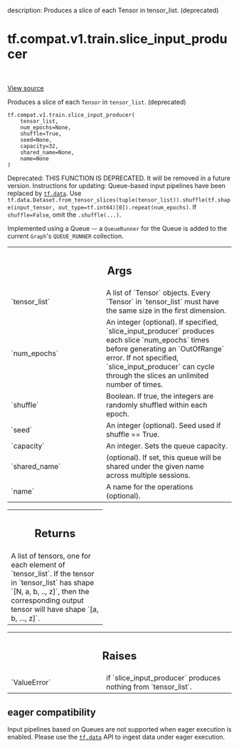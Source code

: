 description: Produces a slice of each Tensor in tensor_list. (deprecated)

<div itemscope itemtype="http://developers.google.com/ReferenceObject">
<meta itemprop="name" content="tf.compat.v1.train.slice_input_producer" />
<meta itemprop="path" content="Stable" />
</div>

# tf.compat.v1.train.slice_input_producer

<!-- Insert buttons and diff -->

<table class="tfo-notebook-buttons tfo-api nocontent" align="left">

</table>

<a target="_blank" class="external" href="/code/stable/tensorflow/python/training/input.py">View source</a>



Produces a slice of each `Tensor` in `tensor_list`. (deprecated)


<pre class="devsite-click-to-copy prettyprint lang-py tfo-signature-link">
<code>tf.compat.v1.train.slice_input_producer(
    tensor_list,
    num_epochs=None,
    shuffle=True,
    seed=None,
    capacity=32,
    shared_name=None,
    name=None
)
</code></pre>



<!-- Placeholder for "Used in" -->

Deprecated: THIS FUNCTION IS DEPRECATED. It will be removed in a future version.
Instructions for updating:
Queue-based input pipelines have been replaced by <a href="../../../../tf/data.md"><code>tf.data</code></a>. Use `tf.data.Dataset.from_tensor_slices(tuple(tensor_list)).shuffle(tf.shape(input_tensor, out_type=tf.int64)[0]).repeat(num_epochs)`. If `shuffle=False`, omit the `.shuffle(...)`.

Implemented using a Queue -- a `QueueRunner` for the Queue
is added to the current `Graph`'s `QUEUE_RUNNER` collection.

<!-- Tabular view -->
 <table class="responsive fixed orange">
<colgroup><col width="214px"><col></colgroup>
<tr><th colspan="2"><h2 class="add-link">Args</h2></th></tr>

<tr>
<td>
`tensor_list`<a id="tensor_list"></a>
</td>
<td>
A list of `Tensor` objects. Every `Tensor` in
`tensor_list` must have the same size in the first dimension.
</td>
</tr><tr>
<td>
`num_epochs`<a id="num_epochs"></a>
</td>
<td>
An integer (optional). If specified, `slice_input_producer`
produces each slice `num_epochs` times before generating
an `OutOfRange` error. If not specified, `slice_input_producer` can cycle
through the slices an unlimited number of times.
</td>
</tr><tr>
<td>
`shuffle`<a id="shuffle"></a>
</td>
<td>
Boolean. If true, the integers are randomly shuffled within each
epoch.
</td>
</tr><tr>
<td>
`seed`<a id="seed"></a>
</td>
<td>
An integer (optional). Seed used if shuffle == True.
</td>
</tr><tr>
<td>
`capacity`<a id="capacity"></a>
</td>
<td>
An integer. Sets the queue capacity.
</td>
</tr><tr>
<td>
`shared_name`<a id="shared_name"></a>
</td>
<td>
(optional). If set, this queue will be shared under the given
name across multiple sessions.
</td>
</tr><tr>
<td>
`name`<a id="name"></a>
</td>
<td>
A name for the operations (optional).
</td>
</tr>
</table>



<!-- Tabular view -->
 <table class="responsive fixed orange">
<colgroup><col width="214px"><col></colgroup>
<tr><th colspan="2"><h2 class="add-link">Returns</h2></th></tr>
<tr class="alt">
<td colspan="2">
A list of tensors, one for each element of `tensor_list`.  If the tensor
in `tensor_list` has shape `[N, a, b, .., z]`, then the corresponding output
tensor will have shape `[a, b, ..., z]`.
</td>
</tr>

</table>



<!-- Tabular view -->
 <table class="responsive fixed orange">
<colgroup><col width="214px"><col></colgroup>
<tr><th colspan="2"><h2 class="add-link">Raises</h2></th></tr>

<tr>
<td>
`ValueError`<a id="ValueError"></a>
</td>
<td>
if `slice_input_producer` produces nothing from `tensor_list`.
</td>
</tr>
</table>




 <section><devsite-expandable expanded>
 <h2 class="showalways">eager compatibility</h2>

Input pipelines based on Queues are not supported when eager execution is
enabled. Please use the <a href="../../../../tf/data.md"><code>tf.data</code></a> API to ingest data under eager execution.

 </devsite-expandable></section>

